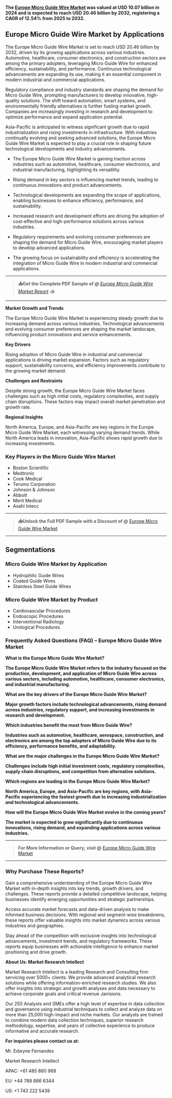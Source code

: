 <p><strong>The <a href="https://www.marketresearchintellect.com/download-sample/?rid=561088&amp;utm_source=Pulse-April-Europe&amp;utm_medium=852">Europe Micro Guide Wire Market</a> was valued at USD 10.07 billion in 2024 and is expected to reach USD 20.46 billion by 2032, registering a CAGR of 12.54% from 2025 to 2032.</strong></p><h2>Europe Micro Guide Wire Market by Applications&nbsp;</h2><p><p>The Europe Micro Guide Wire Market is set to reach USD 20.46 billion by 2032, driven by its growing applications across various industries. Automotive, healthcare, consumer electronics, and construction sectors are among the primary adopters, leveraging Micro Guide Wire for enhanced efficiency, sustainability, and performance. Continuous technological advancements are expanding its use, making it an essential component in modern industrial and commercial applications.</p><p>Regulatory compliance and industry standards are shaping the demand for Micro Guide Wire, prompting manufacturers to develop innovative, high-quality solutions. The shift toward automation, smart systems, and environmentally friendly alternatives is further fueling market growth. Companies are increasingly investing in research and development to optimize performance and expand application potential.</p><p>Asia-Pacific is anticipated to witness significant growth due to rapid industrialization and rising investments in infrastructure. With industries continually evolving and seeking advanced solutions, the Europe Micro Guide Wire Market is expected to play a crucial role in shaping future technological developments and industry advancements.</p></p><ul><li><p>The Europe Micro Guide Wire Market is gaining traction across industries such as automotive, healthcare, consumer electronics, and industrial manufacturing, highlighting its versatility.</p></li><li><p>Rising demand in key sectors is influencing market trends, leading to continuous innovations and product advancements.</p></li><li><p>Technological developments are expanding the scope of applications, enabling businesses to enhance efficiency, performance, and sustainability.</p></li><li><p>Increased research and development efforts are driving the adoption of cost-effective and high-performance solutions across various industries.</p></li><li><p>Regulatory requirements and evolving consumer preferences are shaping the demand for Micro Guide Wire, encouraging market players to develop advanced applications.</p></li><li><p>The growing focus on sustainability and efficiency is accelerating the integration of Micro Guide Wire in modern industrial and commercial applications.</p></li></ul><hr /><blockquote><p><strong><span class="font-[700]">📥Get the Complete PDF Sample of @ </span></strong><em><span class="font-[700]"><a href="https://www.marketresearchintellect.com/download-sample/?rid=561088&amp;utm_source=Pulse-April-Europe&amp;utm_medium=852" target="_blank" data-tracking-control-name="article-ssr-frontend-pulse_little-text-block" data-tracking-will-navigate="" data-test-link="">Europe Micro Guide Wire Market Report</a>&nbsp;📥</span></em></p></blockquote><hr /><p class="" data-start="77" data-end="360"><strong data-start="77" data-end="105">Market Growth and Trends</strong></p><p class="" data-start="77" data-end="360">The Europe Micro Guide Wire Market is experiencing steady growth due to increasing demand across various industries. Technological advancements and evolving consumer preferences are shaping the market landscape, influencing product innovations and service enhancements.</p><p class="" data-start="362" data-end="606"><strong data-start="362" data-end="377">Key Drivers</strong></p><p class="" data-start="362" data-end="606">Rising adoption of Micro Guide Wire in industrial and commercial applications is driving market expansion. Factors such as regulatory support, sustainability concerns, and efficiency improvements contribute to the growing market demand.</p><p class="" data-start="608" data-end="849"><strong data-start="608" data-end="637">Challenges and Restraints</strong></p><p class="" data-start="608" data-end="849">Despite strong growth, the Europe Micro Guide Wire Market faces challenges such as high initial costs, regulatory complexities, and supply chain disruptions. These factors may impact overall market penetration and growth rate.</p><p class="" data-start="851" data-end="1095"><strong data-start="851" data-end="872">Regional Insights</strong></p><p class="" data-start="851" data-end="1095">North America, Europe, and Asia-Pacific are key regions in the Europe Micro Guide Wire Market, each witnessing varying demand trends. While North America leads in innovation, Asia-Pacific shows rapid growth due to increasing investments.</p><p><h3>Key Players in the Micro Guide Wire Market </h3><ul><li>Boston Scientific</li><li> Medtronic</li><li> Cook Medical</li><li> Terumo Corporation</li><li> Johnson & Johnson</li><li> Abbott</li><li> Merit Medical</li><li> Asahi Intecc</li></ul></p><hr /><blockquote><p><strong>📥Unlock the Full PDF Sample with a Discount of @</strong> <a href="https://www.marketresearchintellect.com/ask-for-discount/?rid=561088&amp;utm_source=Pulse-April-Europe&amp;utm_medium=852">Europe Micro Guide Wire Market</a></p></blockquote><hr /><p><h2>Segmentations</h2><h3>Micro Guide Wire Market by Application</h3><ul><li>Hydrophilic Guide Wires</li><li> Coated Guide Wires</li><li> Stainless Steel Guide Wires</li></ul><h3>Micro Guide Wire Market by Product</h3><ul><li>Cardiovascular Procedures</li><li> Endoscopic Procedures</li><li> Interventional Radiology</li><li> Urological Procedures</li></ul></p><h3><strong>Frequently Asked Questions (FAQ) &ndash; Europe Micro Guide Wire Market</strong></h3><p><strong>What is the Europe Micro Guide Wire Market?</strong></p><p><strong>The Europe Micro Guide Wire Market refers to the industry focused on the production, development, and application of Micro Guide Wire across various sectors, including automotive, healthcare, consumer electronics, and industrial manufacturing.</strong></p><p><strong>What are the key drivers of the Europe Micro Guide Wire Market?</strong></p><p><strong>Major growth factors include technological advancements, rising demand across industries, regulatory support, and increasing investments in research and development.</strong></p><p><strong>Which industries benefit the most from Micro Guide Wire?</strong></p><p><strong>Industries such as automotive, healthcare, aerospace, construction, and electronics are among the top adopters of Micro Guide Wire due to its efficiency, performance benefits, and adaptability.</strong></p><p><strong>What are the major challenges in the Europe Micro Guide Wire Market?</strong></p><p><strong>Challenges include high initial investment costs, regulatory complexities, supply chain disruptions, and competition from alternative solutions.</strong></p><p><strong>Which regions are leading in the Europe Micro Guide Wire Market?</strong></p><p><strong>North America, Europe, and Asia-Pacific are key regions, with Asia-Pacific experiencing the fastest growth due to increasing industrialization and technological advancements.</strong></p><p><strong>How will the Europe Micro Guide Wire Market evolve in the coming years?</strong></p><p><strong>The market is expected to grow significantly due to continuous innovations, rising demand, and expanding applications across various industries.</strong></p><hr /><blockquote><p><span class="font-[700]"><strong>For More Information or Query, visit&nbsp;@</strong>&nbsp;</span><span class="font-[700]"><a href="https://www.marketresearchintellect.com/product/global-micro-guide-wire-market-size-forecast/?utm_source=Linkedin&utm_medium=852" target="_blank" data-tracking-control-name="article-ssr-frontend-pulse_little-text-block" data-tracking-will-navigate="" data-test-link="">Europe Micro Guide Wire Market</a></span></p></blockquote><hr /><h3><strong data-start="0" data-end="31">Why Purchase These Reports?</strong></h3><p class="" data-start="35" data-end="297">Gain a comprehensive understanding of the Europe Micro Guide Wire Market with in-depth insights into key trends, growth drivers, and challenges. These reports provide a detailed competitive landscape, helping businesses identify emerging opportunities and strategic partnerships.</p><p class="" data-start="299" data-end="540">Access accurate market forecasts and data-driven analysis to make informed business decisions. With regional and segment-wise breakdowns, these reports offer valuable insights into market dynamics across various industries and geographies.</p><p class="" data-start="542" data-end="784">Stay ahead of the competition with exclusive insights into technological advancements, investment trends, and regulatory frameworks. These reports equip businesses with actionable intelligence to enhance market positioning and drive growth.</p><p><strong><span class="font-[700]">About Us: Market Research Intellect</span></strong></p><p><span class="">Market Research Intellect is a leading Research and Consulting firm servicing over 5000+ clients. We provide advanced analytical research solutions while offering information-enriched research studies.&nbsp;</span>We also offer insights into strategic and growth analyses and data necessary to achieve corporate goals and critical revenue Janisions.</p><p><span class="">Our 250 Analysts and SMEs offer a high level of expertise in data collection and governance using industrial techniques to collect and analyze data on more than 25,000 high-impact and niche markets. Our analysts are trained to combine modern data collection techniques, superior research methodology, expertise, and years of collective experience to produce informative and accurate research.</span></p><p><strong>For inquiries please contact us at:</strong></p><p>Mr. Edwyne Fernandes</p><p>Market Research Intellect</p><p>APAC: +61 485 860 968</p><p>EU: +44 788 886 6344</p><p>US: +1 743 222 5439</p>